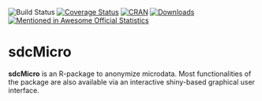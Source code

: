 ![Build Status](https://travis-ci.org/sdcTools/sdcMicro.svg?branch=master)
[![Coverage Status](https://coveralls.io/repos/github/sdcTools/sdcMicro/badge.svg?branch=master)](https://coveralls.io/github/sdcTools/sdcMicro?branch=master)
[![CRAN](http://www.r-pkg.org/badges/version/sdcMicro)](https://CRAN.R-project.org/package=sdcMicro)
[![Downloads](http://cranlogs.r-pkg.org/badges/sdcMicro)](https://CRAN.R-project.org/package=sdcMicro)
[![Mentioned in Awesome Official Statistics ](https://awesome.re/mentioned-badge.svg)](http://www.awesomeofficialstatistics.org)

sdcMicro
========

**sdcMicro** is an R-package to anonymize microdata. Most functionalities of the package are also available via an interactive shiny-based graphical user interface.
